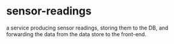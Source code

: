 # sensor-readings
a service producing sensor readings, storing them to the DB, and forwarding the data from the data store to the front-end.
